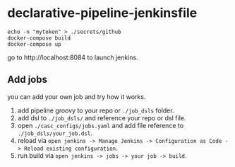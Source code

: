 # declarative-pipeline-jenkinsfile

```shell
echo -n "mytoken" > ./secrets/github
docker-compose build
docker-compose up
```

go to http://localhost:8084 to launch jenkins.

## Add jobs

you can add your own job and try how it works.

1. add pipeline groovy to your repo or `./job_dsls` folder.
1. add dsl to `./job_dsls/` and reference your repo or dsl file.
1. open `./casc_configs/jobs.yaml` and add file reference to `./job_dsls/your_job.dsl`.
1. reload via `open jenkins -> Manage Jenkins -> Configuration as Code -> Reload existing configuration`.
1. run build via `open jenkins -> jobs -> your job -> build`.
